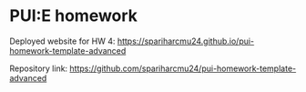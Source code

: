 # PUI:E homework

Deployed website for HW 4: https://spariharcmu24.github.io/pui-homework-template-advanced

Repository link: https://github.com/spariharcmu24/pui-homework-template-advanced

